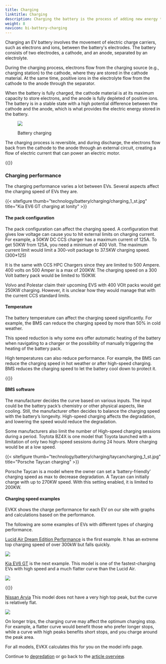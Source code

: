 ```yaml
---
title: Charging
linktitle: Charging
description: Charging the battery is the process of adding new energy to the battery.
weight: 8
navicon: bi-battery-charging
---
```

<!-- markdownlint-disable MD033 -->
Charging an EV battery involves the movement of electric charge carriers, such as electrons and ions, between the battery's electrodes. The battery consists of two electrodes, a cathode, and an anode, separated by an electrolyte.

During the charging process, electrons flow from the charging source (e.g., charging station) to the cathode, where they are stored in the cathode material. At the same time, positive ions in the electrolyte flow from the cathode to the anode through the separator.

When the battery is fully charged, the cathode material is at its maximum capacity to store electrons, and the anode is fully depleted of positive ions. The battery is in a stable state with a high potential difference between the cathode and the anode, which is what provides the electric energy stored in the battery.

<figure>
<img src="batteryconceptcharging.drawio.svg" class="img-fluid mx-auto d-block">
<figcaption>
        <p class="lead text-center fw-semibold">
            Battery charging
        </p>
    </figcaption>
</figure>



The charging process is reversible, and during discharge, the electrons flow back from the cathode to the anode through an external circuit, creating a flow of electric current that can power an electric motor.

{{<evkxdisplayaddarticle />}}

### Charging performance

The charging performance varies a lot between EVs. Several aspects affect the charging speed of EVs they are.

{{< sitefigure thumb="technology/battery/charging/charging_1_st.jpg" title="Kia EV6 GT charging at Ionity" >}}

#### The pack configuration

The pack configuration can affect the charging speed. A configuration that gives low voltage can cause you to hit external limits on charging current. For example, a 50KW DC CCS charger has a maximum current of 125A. To get 50KW from 125A, you need a minimum of 400 Volt. The maximum current limit would limit a 300-volt package to 37.5KW charging speed. (300*125)

It is the same with CCS HPC Chargers since they are limited to 500 Ampere. 400 volts on 500 Amper is a max of 200KW. The charging speed on a 300 Volt battery pack would be limited to 150KW.

Volvo and Polestar claim their upcoming EVS with 400  VOlt packs would get 250KW charging. However, it is unclear how they would manage that with the current CCS standard limits.

#### Temperature

The battery temperature can affect the charging speed significantly. For example, the BMS can reduce the charging speed by more than 50% in cold weather.

This speed reduction is why some evs offer automatic heating of the battery when navigating to a charger or the possibility of manually triggering the heating of the battery pack.

High temperatures can also reduce performance. For example, the BMS can reduce the charging speed in hot weather or after high-speed charging. BMS reduces the charging speed to let the battery cool down to protect it.

{{<evkxdisplayaddarticle />}}

#### BMS software

The manufacturer decides the curve based on various inputs. The input could be the battery pack’s chemistry or other physical aspects, like cooling. Still, the manufacturer often decides to balance the charging speed with the battery’s longevity. High-speed charging affects the degradation, and lowering the speed would reduce the degradation.

Some manufacturers also limit the number of High-speed charging sessions during a period. Toytota BZ4X is one model that Toyota launched with a limitation of only two high-speed sessions during 24 hours. More charging would be at a low speed.

{{< sitefigure thumb="technology/battery/charging/taycancharging_1_st.jpg" title="Porsche Taycan charging" >}}

Porsche Taycan is a model where the owner can set a ‘battery-friendly’ charging speed as max to decrease degradation. A Taycan can initially charge with up to 270KW speed. With this setting enabled, it is limited to 200KW.

#### Charging speed examples

EVKX shows the charge performance for each EV on our site with graphs and calculations based on the performance.

The following are some examples of EVs with different types of charging performance.

[Lucid Air Dream Edition Performance](/models/lucid/air/air_dream_edition_performance/chargingcurve/) is the first example. It has an extreme top charging speed of over 300kW but falls quickly.

<img src="/models/lucid/air/air_dream_edition_performance/chargingcurve.svg" class="img-fluid">

[Kia EV6 GT](/models/kia/ev6/ev6_gt/chargingcurve7/) is the next example.  This model is one of the fastest-charging EVs with high speed and a much flatter curve than the Lucid Air.

<img src="/models/kia/ev6/ev6_gt/chargingcurve.svg" class="img-fluid">

{{<evkxdisplayaddarticle />}}

[Nissan Aryia](/models/nissan/ariya/ariya_87kwh_e-4orce/chargingcurve/) This model does not have a very high top peak, but the curve is relatively flat.

<img src="/models/nissan/ariya/ariya_87kwh_e-4orce/chargingcurve.svg" class="img-fluid">

On longer trips, the charging curve may affect the optimum charging stop. For example, a flatter curve would benefit those who prefer longer stops, while a curve with high peaks benefits short stops, and you charge around the peak area.

For all models, EVKX calculates this for you on the model info page.

Continue to [degredation](../degredation/) or go back to the [article overview](../).